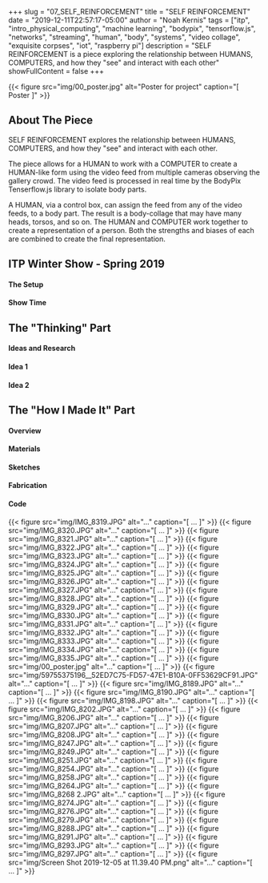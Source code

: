 +++
slug = "07_SELF_REINFORCEMENT"
title = "SELF REINFORCEMENT"
date = "2019-12-11T22:57:17-05:00"
author = "Noah Kernis"
tags = ["itp", "intro_physical_computing", "machine learning", "bodypix", "tensorflow.js", "networks", "streaming", "human", "body", "systems", "video collage", "exquisite corpses", "iot", "raspberry pi"]
description = "SELF REINFORCEMENT is a piece exploring the relationship between HUMANS, COMPUTERS, and how they \"see\" and interact with each other"
showFullContent = false
+++

{{< figure src="img/00_poster.jpg" alt="Poster for project" caption="[ Poster ]" >}}

## About The Piece

SELF REINFORCEMENT explores the relationship between HUMANS, COMPUTERS, and how they "see" and interact with each other. 

The piece allows for a HUMAN to work with a COMPUTER to create a HUMAN-like form using the video feed from multiple cameras observing the gallery crowd. The video feed is processed in real time by the BodyPix Tenserflow.js library to isolate body parts. 

A HUMAN, via a control box, can assign the feed from any of the video feeds, to a body part. The result is a body-collage that may have many heads, torsos, and so on. The HUMAN and COMPUTER work together to create a representation of a person. Both the strengths and biases of each are combined to create the final representation.

## ITP Winter Show - Spring 2019

#### The Setup

<!-- Pictures of Setup -->

<!-- Video of Setup -->

#### Show Time

<!-- Pictures of People -->

<!-- Videos of People -->

<!-- Link to Live Stream Archive -->

## The "Thinking" Part

#### Ideas and Research

<!-- Where I started from - early ideas and research -->

#### Idea 1

<!-- Idea 1 -->

<!-- Idea 1 Experiments -->

<!-- Idea 1 issue -->

#### Idea 2

<!-- Idea 2 -->

<!-- Idea 2 Experiments (mostly from 1) -->

<!-- Concepts for Idea 2 -->

## The "How I Made It" Part

#### Overview

<!-- Describe Outline -->

#### Materials

<!-- List Materials -->

#### Sketches

<!-- Sketches -->

#### Fabrication 

<!-- Fab Process -->

#### Code

<!-- Discuss coding (link to repo) -->

{{< figure src="img/IMG_8319.JPG" alt="..." caption="[ ... ]" >}}
{{< figure src="img/IMG_8320.JPG" alt="..." caption="[ ... ]" >}}
{{< figure src="img/IMG_8321.JPG" alt="..." caption="[ ... ]" >}}
{{< figure src="img/IMG_8322.JPG" alt="..." caption="[ ... ]" >}}
{{< figure src="img/IMG_8323.JPG" alt="..." caption="[ ... ]" >}}
{{< figure src="img/IMG_8324.JPG" alt="..." caption="[ ... ]" >}}
{{< figure src="img/IMG_8325.JPG" alt="..." caption="[ ... ]" >}}
{{< figure src="img/IMG_8326.JPG" alt="..." caption="[ ... ]" >}}
{{< figure src="img/IMG_8327.JPG" alt="..." caption="[ ... ]" >}}
{{< figure src="img/IMG_8328.JPG" alt="..." caption="[ ... ]" >}}
{{< figure src="img/IMG_8329.JPG" alt="..." caption="[ ... ]" >}}
{{< figure src="img/IMG_8330.JPG" alt="..." caption="[ ... ]" >}}
{{< figure src="img/IMG_8331.JPG" alt="..." caption="[ ... ]" >}}
{{< figure src="img/IMG_8332.JPG" alt="..." caption="[ ... ]" >}}
{{< figure src="img/IMG_8333.JPG" alt="..." caption="[ ... ]" >}}
{{< figure src="img/IMG_8334.JPG" alt="..." caption="[ ... ]" >}}
{{< figure src="img/IMG_8335.JPG" alt="..." caption="[ ... ]" >}}
{{< figure src="img/00_poster.jpg" alt="..." caption="[ ... ]" >}}
{{< figure src="img/59755375196__52ED7C75-FD57-47E1-B10A-0FF53629CF91.JPG" alt="..." caption="[ ... ]" >}}
{{< figure src="img/IMG_8189.JPG" alt="..." caption="[ ... ]" >}}
{{< figure src="img/IMG_8190.JPG" alt="..." caption="[ ... ]" >}}
{{< figure src="img/IMG_8198.JPG" alt="..." caption="[ ... ]" >}}
{{< figure src="img/IMG_8202.JPG" alt="..." caption="[ ... ]" >}}
{{< figure src="img/IMG_8206.JPG" alt="..." caption="[ ... ]" >}}
{{< figure src="img/IMG_8207.JPG" alt="..." caption="[ ... ]" >}}
{{< figure src="img/IMG_8208.JPG" alt="..." caption="[ ... ]" >}}
{{< figure src="img/IMG_8247.JPG" alt="..." caption="[ ... ]" >}}
{{< figure src="img/IMG_8249.JPG" alt="..." caption="[ ... ]" >}}
{{< figure src="img/IMG_8251.JPG" alt="..." caption="[ ... ]" >}}
{{< figure src="img/IMG_8254.JPG" alt="..." caption="[ ... ]" >}}
{{< figure src="img/IMG_8258.JPG" alt="..." caption="[ ... ]" >}}
{{< figure src="img/IMG_8264.JPG" alt="..." caption="[ ... ]" >}}
{{< figure src="img/IMG_8268 2.JPG" alt="..." caption="[ ... ]" >}}
{{< figure src="img/IMG_8274.JPG" alt="..." caption="[ ... ]" >}}
{{< figure src="img/IMG_8276.JPG" alt="..." caption="[ ... ]" >}}
{{< figure src="img/IMG_8279.JPG" alt="..." caption="[ ... ]" >}}
{{< figure src="img/IMG_8288.JPG" alt="..." caption="[ ... ]" >}}
{{< figure src="img/IMG_8291.JPG" alt="..." caption="[ ... ]" >}}
{{< figure src="img/IMG_8293.JPG" alt="..." caption="[ ... ]" >}}
{{< figure src="img/IMG_8297.JPG" alt="..." caption="[ ... ]" >}}
{{< figure src="img/Screen Shot 2019-12-05 at 11.39.40 PM.png" alt="..." caption="[ ... ]" >}}
